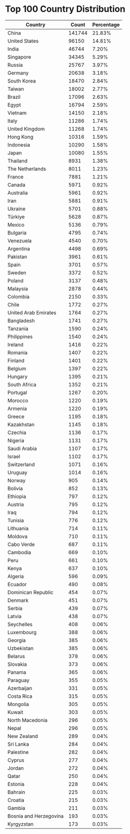 # Top 100 Country Distribution
| Country | Count | Percentage |
|----|----|----|
| China | 141744 | 21.83% |
| United States | 96150 | 14.81% |
| India | 46744 | 7.20% |
| Singapore | 34345 | 5.29% |
| Russia | 25767 | 3.97% |
| Germany | 20638 | 3.18% |
| South Korea | 18470 | 2.84% |
| Taiwan | 18002 | 2.77% |
| Brazil | 17096 | 2.63% |
| Egypt | 16794 | 2.59% |
| Vietnam | 14150 | 2.18% |
| Italy | 11286 | 1.74% |
| United Kingdom | 11268 | 1.74% |
| Hong Kong | 10316 | 1.59% |
| Indonesia | 10290 | 1.58% |
| Japan | 10080 | 1.55% |
| Thailand | 8931 | 1.38% |
| The Netherlands | 8011 | 1.23% |
| France | 7881 | 1.21% |
| Canada | 5971 | 0.92% |
| Australia | 5961 | 0.92% |
| Iran | 5881 | 0.91% |
| Ukraine | 5701 | 0.88% |
| Türkiye | 5628 | 0.87% |
| Mexico | 5136 | 0.79% |
| Bulgaria | 4795 | 0.74% |
| Venezuela | 4540 | 0.70% |
| Argentina | 4498 | 0.69% |
| Pakistan | 3961 | 0.61% |
| Spain | 3701 | 0.57% |
| Sweden | 3372 | 0.52% |
| Poland | 3137 | 0.48% |
| Malaysia | 2878 | 0.44% |
| Colombia | 2150 | 0.33% |
| Chile | 1772 | 0.27% |
| United Arab Emirates | 1764 | 0.27% |
| Bangladesh | 1741 | 0.27% |
| Tanzania | 1590 | 0.24% |
| Philippines | 1540 | 0.24% |
| Ireland | 1416 | 0.22% |
| Romania | 1407 | 0.22% |
| Finland | 1401 | 0.22% |
| Belgium | 1397 | 0.22% |
| Hungary | 1395 | 0.21% |
| South Africa | 1352 | 0.21% |
| Portugal | 1267 | 0.20% |
| Morocco | 1220 | 0.19% |
| Armenia | 1220 | 0.19% |
| Greece | 1195 | 0.18% |
| Kazakhstan | 1145 | 0.18% |
| Czechia | 1136 | 0.17% |
| Nigeria | 1131 | 0.17% |
| Saudi Arabia | 1107 | 0.17% |
| Israel | 1102 | 0.17% |
| Switzerland | 1071 | 0.16% |
| Uruguay | 1014 | 0.16% |
| Norway | 905 | 0.14% |
| Bolivia | 852 | 0.13% |
| Ethiopia | 797 | 0.12% |
| Austria | 795 | 0.12% |
| Iraq | 794 | 0.12% |
| Tunisia | 776 | 0.12% |
| Lithuania | 714 | 0.11% |
| Moldova | 710 | 0.11% |
| Cabo Verde | 687 | 0.11% |
| Cambodia | 669 | 0.10% |
| Peru | 661 | 0.10% |
| Kenya | 637 | 0.10% |
| Algeria | 596 | 0.09% |
| Ecuador | 490 | 0.08% |
| Dominican Republic | 454 | 0.07% |
| Denmark | 451 | 0.07% |
| Serbia | 439 | 0.07% |
| Latvia | 438 | 0.07% |
| Seychelles | 408 | 0.06% |
| Luxembourg | 388 | 0.06% |
| Georgia | 385 | 0.06% |
| Uzbekistan | 385 | 0.06% |
| Belarus | 378 | 0.06% |
| Slovakia | 373 | 0.06% |
| Panama | 365 | 0.06% |
| Paraguay | 355 | 0.05% |
| Azerbaijan | 331 | 0.05% |
| Costa Rica | 315 | 0.05% |
| Mongolia | 305 | 0.05% |
| Kuwait | 303 | 0.05% |
| North Macedonia | 296 | 0.05% |
| Nepal | 296 | 0.05% |
| New Zealand | 289 | 0.04% |
| Sri Lanka | 284 | 0.04% |
| Palestine | 282 | 0.04% |
| Cyprus | 277 | 0.04% |
| Jordan | 272 | 0.04% |
| Qatar | 250 | 0.04% |
| Estonia | 228 | 0.04% |
| Bahrain | 225 | 0.03% |
| Croatia | 215 | 0.03% |
| Gambia | 211 | 0.03% |
| Bosnia and Herzegovina | 193 | 0.03% |
| Kyrgyzstan | 173 | 0.03% |
